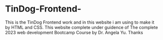 # TinDog-Frontend-
This is the TinDog Frontend work and in this website i am using to make it by HTML and CSS. This website  complete under guidence of The complete 2023 web development Bootcamp Course by Dr. Angela Yu. Thanks 
